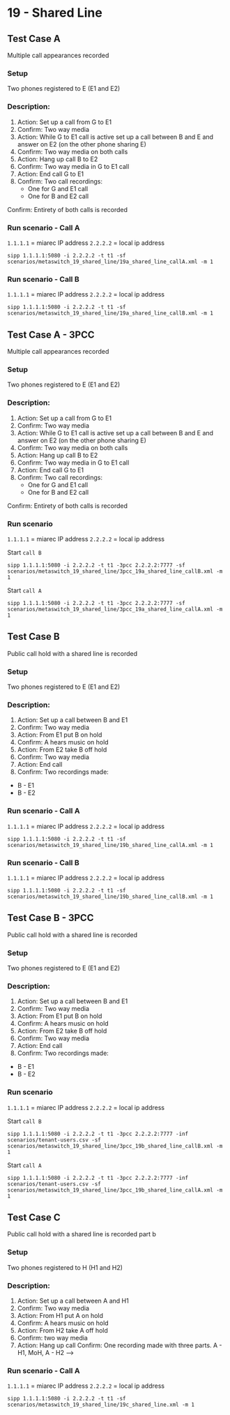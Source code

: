 
# 19 - Shared Line

## Test Case A
Multiple call appearances recorded

### Setup
Two phones registered to E (E1 and E2)

### Description:
1. Action: Set up a call from G to E1
2. Confirm: Two way media
3. Action: While G to E1 call is active set up a call between B and E and answer on E2 (on the other phone sharing E)
4. Confirm: Two way media on both calls
5. Action: Hang up call B to E2
6. Confirm: Two way media in G to E1 call
7. Action: End call G to E1
8. Confirm: Two call recordings:
    - One for G and E1 call
    - One for B and E2 call

Confirm: Entirety of both calls is recorded

### Run scenario - Call A
`1.1.1.1` = miarec IP address
`2.2.2.2` = local ip address

```
sipp 1.1.1.1:5080 -i 2.2.2.2 -t t1 -sf scenarios/metaswitch_19_shared_line/19a_shared_line_callA.xml -m 1
```

### Run scenario - Call B
`1.1.1.1` = miarec IP address
`2.2.2.2` = local ip address

```
sipp 1.1.1.1:5080 -i 2.2.2.2 -t t1 -sf scenarios/metaswitch_19_shared_line/19a_shared_line_callB.xml -m 1
```

## Test Case A - 3PCC
Multiple call appearances recorded

### Setup
Two phones registered to E (E1 and E2)

### Description:
1. Action: Set up a call from G to E1
2. Confirm: Two way media
3. Action: While G to E1 call is active set up a call between B and E and answer on E2 (on the other phone sharing E)
4. Confirm: Two way media on both calls
5. Action: Hang up call B to E2
6. Confirm: Two way media in G to E1 call
7. Action: End call G to E1
8. Confirm: Two call recordings:
    - One for G and E1 call
    - One for B and E2 call

Confirm: Entirety of both calls is recorded

### Run scenario

`1.1.1.1` = miarec IP address
`2.2.2.2` = local ip address

Start `call B`
```
sipp 1.1.1.1:5080 -i 2.2.2.2 -t t1 -3pcc 2.2.2.2:7777 -sf scenarios/metaswitch_19_shared_line/3pcc_19a_shared_line_callB.xml -m 1
```

Start `call A`
```
sipp 1.1.1.1:5080 -i 2.2.2.2 -t t1 -3pcc 2.2.2.2:7777 -sf scenarios/metaswitch_19_shared_line/3pcc_19a_shared_line_callA.xml -m 1
```


## Test Case B
Public call hold with a shared line is recorded

### Setup
Two phones registered to E (E1 and E2)

### Description:
1. Action: Set up a call between B and E1
2. Confirm: Two way media
3. Action: From E1 put B on hold
4. Confirm: A hears music on hold
5. Action: From E2 take B off hold
6. Confirm: Two way media
7. Action: End call
8. Confirm: Two recordings made:
  - B - E1
  - B - E2


### Run scenario - Call A

`1.1.1.1` = miarec IP address
`2.2.2.2` = local ip address

```
sipp 1.1.1.1:5080 -i 2.2.2.2 -t t1 -sf scenarios/metaswitch_19_shared_line/19b_shared_line_callA.xml -m 1
```

### Run scenario - Call B

`1.1.1.1` = miarec IP address
`2.2.2.2` = local ip address

```
sipp 1.1.1.1:5080 -i 2.2.2.2 -t t1 -sf scenarios/metaswitch_19_shared_line/19b_shared_line_callB.xml -m 1
```


## Test Case B - 3PCC
Public call hold with a shared line is recorded

### Setup
Two phones registered to E (E1 and E2)

### Description:
1. Action: Set up a call between B and E1
2. Confirm: Two way media
3. Action: From E1 put B on hold
4. Confirm: A hears music on hold
5. Action: From E2 take B off hold
6. Confirm: Two way media
7. Action: End call
8. Confirm: Two recordings made:
  - B - E1
  - B - E2

### Run scenario

`1.1.1.1` = miarec IP address
`2.2.2.2` = local ip address

Start `call B`
```
sipp 1.1.1.1:5080 -i 2.2.2.2 -t t1 -3pcc 2.2.2.2:7777 -inf scenarios/tenant-users.csv -sf scenarios/metaswitch_19_shared_line/3pcc_19b_shared_line_callB.xml -m 1
```

Start `call A`
```
sipp 1.1.1.1:5080 -i 2.2.2.2 -t t1 -3pcc 2.2.2.2:7777 -inf scenarios/tenant-users.csv -sf scenarios/metaswitch_19_shared_line/3pcc_19b_shared_line_callA.xml -m 1
```


## Test Case C
Public call hold with a shared line is recorded part b

### Setup
Two phones registered to H (H1 and H2)

### Description:
1. Action: Set up a call between A and H1
2. Confirm: Two way media
3. Action: From H1 put A on hold
4. Confirm: A hears music on hold
5. Action: From H2 take A off hold
6. Confirm: two way media
7. Action: Hang up call
Confirm: One recording made with three parts. A - H1, MoH, A - H2 -->


### Run scenario - Call A
`1.1.1.1` = miarec IP address
`2.2.2.2` = local ip address

```
sipp 1.1.1.1:5080 -i 2.2.2.2 -t t1 -sf scenarios/metaswitch_19_shared_line/19c_shared_line.xml -m 1
```
